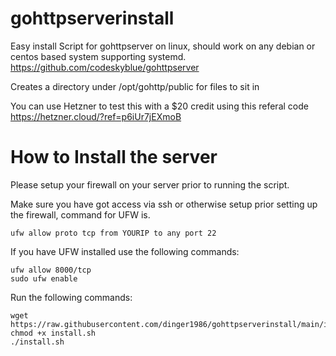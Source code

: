 # gohttpserverinstall
Easy install Script for gohttpserver on linux, should work on any debian or centos based system supporting systemd. https://github.com/codeskyblue/gohttpserver

Creates a directory under /opt/gohttp/public for files to sit in

You can use Hetzner to test this with a $20 credit using this referal code https://hetzner.cloud/?ref=p6iUr7jEXmoB

# How to Install the server
Please setup your firewall on your server prior to running the script.

Make sure you have got access via ssh or otherwise setup prior setting up the firewall, command for UFW is.
```
ufw allow proto tcp from YOURIP to any port 22
```

If you have UFW installed use the following commands:
```
ufw allow 8000/tcp
sudo ufw enable
```

Run the following commands:
```
wget https://raw.githubusercontent.com/dinger1986/gohttpserverinstall/main/install.sh
chmod +x install.sh
./install.sh
```

